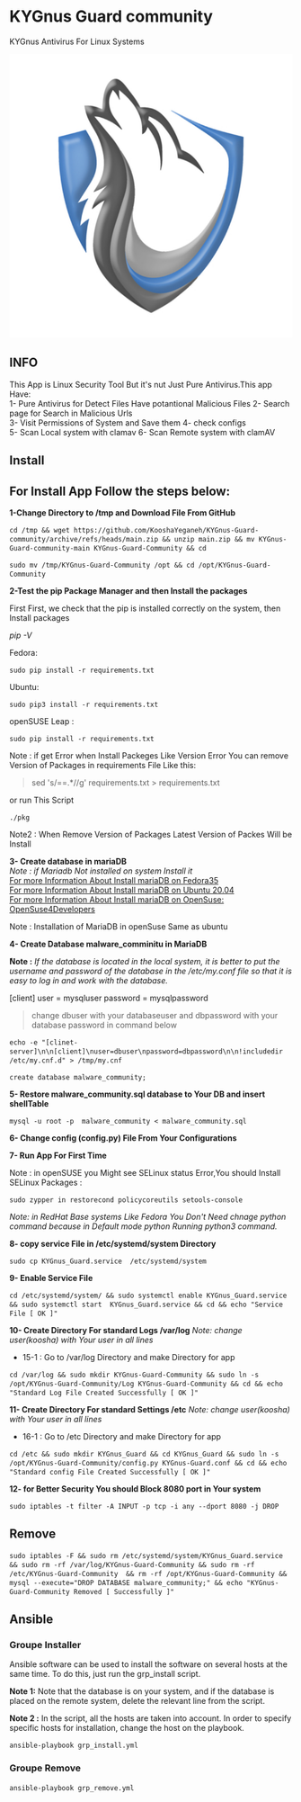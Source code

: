 # KYGnus Guard community
KYGnus Antivirus For Linux Systems

![image](./static/README_LOGO.png)

## INFO

This App is Linux Security Tool But it's nut Just Pure Antivirus.This app Have:  
1- Pure Antivirus for Detect Files Have potantional Malicious  Files 
2- Search page for Search in Malicious Urls  
3- Visit Permissions of System and Save them
4- check configs  
5- Scan Local system with clamav
6- Scan Remote system with clamAV





## Install

## For Install App Follow the steps below:

**1-Change Directory to /tmp and Download File From GitHub**

```
cd /tmp && wget https://github.com/KooshaYeganeh/KYGnus-Guard-community/archive/refs/heads/main.zip && unzip main.zip && mv KYGnus-Guard-community-main KYGnus-Guard-Community && cd
```

```
sudo mv /tmp/KYGnus-Guard-Community /opt && cd /opt/KYGnus-Guard-Community
```

**2-Test the pip Package Manager and then Install the packages**

First First, we check that the pip is installed correctly on the system, then Install packages

*pip -V*

Fedora: 

```
sudo pip install -r requirements.txt
```

Ubuntu: 

```
sudo pip3 install -r requirements.txt
```
openSUSE Leap : 

```
sudo pip install -r requirements.txt
```

Note : if get Error when Install Packeges Like Version Error You can remove Version of Packages in requirements File Like this: 

> sed 's/==.*//g' requirements.txt > requirements.txt

or run This Script

```
./pkg
```

Note2 : When Remove Version of Packages Latest Version of Packes Will be Install

**3- Create database in mariaDB**  
*Note : if Mariadb Not installed on system Install it*  
[For more Information About Install mariaDB on Fedora35](https://docs.fedoraproject.org/en-US/quick-docs/installing-mysql-mariadb/)  
[For more Information About Install mariaDB on Ubuntu 20.04 ](https://www.digitalocean.com/community/tutorials/how-to-install-mariadb-on-ubuntu-20-04)  
[For more Information About Install mariaDB on OpenSuse: OpenSuse4Developers](https://github.com/KooshaYeganeh/OpenSuse4Developers)

Note : Installation of MariaDB in openSuse Same as ubuntu

**4- Create Database malware_comminitu in MariaDB**

**ٔNote :** *If the database is located in the local system, it is better to put the username and password of the database in the /etc/my.conf file so that it is easy to log in and work with the database.*


[client]
user = mysqluser
password = mysqlpassword

> change dbuser with your databaseuser and dbpassword with your database password in command below 

```
echo -e "[clinet-server]\n\n[client]\nuser=dbuser\npassword=dbpassword\n\n!includedir /etc/my.cnf.d" > /tmp/my.cnf
```


```
create database malware_community;
```

**5- Restore malware_community.sql database to Your DB and insert shellTable**

```
mysql -u root -p  malware_community < malware_community.sql
```


**6- Change config (config.py) File From Your Configurations**


**7- Run App For First Time**

Note : in openSUSE you Might see SELinux status Error,You should Install SELinux Packages : 

```
sudo zypper in restorecond policycoreutils setools-console
```
  
*Note: in RedHat Base systems Like Fedora You Don't Need chnage python command because in Default mode python Running python3 command.*




**8- copy service File in /etc/systemd/system Directory**

```
sudo cp KYGnus_Guard.service  /etc/systemd/system 
```

**9- Enable Service File**

```
cd /etc/systemd/system/ && sudo systemctl enable KYGnus_Guard.service && sudo systemctl start  KYGnus_Guard.service && cd && echo "Service File [ OK ]"
```




**10- Create Directory For standard Logs /var/log**
*Note: change user(koosha) with Your user in all lines*
 - 15-1 : Go to /var/log Directory and make Directory for app

```
cd /var/log && sudo mkdir KYGnus-Guard-Community && sudo ln -s /opt/KYGnus-Guard-Community/Log KYGnus-Guard-Community && cd && echo "Standard Log File Created Successfully [ OK ]"
```

**11- Create Directory For standard Settings /etc**
*Note: change user(koosha) with Your user in all lines*
 - 16-1 : Go to /etc Directory and make Directory for app

```
cd /etc && sudo mkdir KYGnus_Guard && cd KYGnus_Guard && sudo ln -s  /opt/KYGnus-Guard-Community/config.py KYGnus-Guard.conf && cd && echo "Standard config File Created Successfully [ OK ]"
```


**12- for Better Security You should Block 8080 port in Your system**

```
sudo iptables -t filter -A INPUT -p tcp -i any --dport 8080 -j DROP
```



## Remove

```
sudo iptables -F && sudo rm /etc/systemd/system/KYGnus_Guard.service && sudo rm -rf /var/log/KYGnus-Guard-Community && sudo rm -rf /etc/KYGnus-Guard-Community  && rm -rf /opt/KYGnus-Guard-Community && mysql --execute="DROP DATABASE malware_community;" && echo "KYGnus-Guard-Community Removed [ Successfully ]"
```




## Ansible

### Groupe Installer 
Ansible software can be used to install the software on several hosts at the same time. To do this, just run the grp_install script.  

**Note 1:** Note that the database is on your system, and if the database is placed on the remote system, delete the relevant line from the script.  

**Note 2 :** In the script, all the hosts are taken into account. In order to specify specific hosts for installation, change the host on the playbook.


```
ansible-playbook grp_install.yml
```

### Groupe Remove

```
ansible-playbook grp_remove.yml
```



